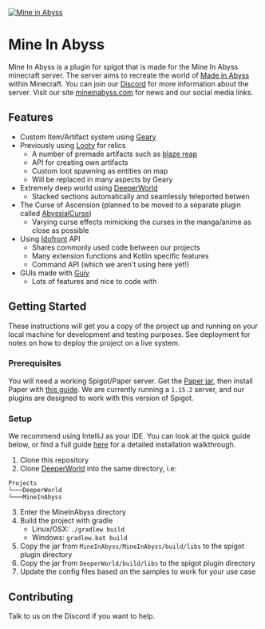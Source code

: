 [![Mine in Abyss](https://user-images.githubusercontent.com/16233018/75004708-02cc4800-543a-11ea-8bb3-a9184d9311a0.png)](https://mineinabyss.com)

# Mine In Abyss

Mine In Abyss is a plugin for spigot that is made for the Mine In Abyss minecraft server.
The server aims to recreate the world of [Made in Abyss](https://en.wikipedia.org/wiki/Made_in_Abyss) within Minecraft.
You can join our [Discord](https://discord.gg/qWAMBSK) for more information about the server. Visit our site [mineinabyss.com](https://mineinabyss.com) for news and our social media links.

## Features
* Custom Item/Artifact system using [Geary](https://github.com/MineInAbyss/Geary)
* Previously using [Looty](https://github.com/MineInAbyss/Looty) for relics
    * A number of premade artifacts such as [blaze reap](http://madeinabyss.wikia.com/wiki/Blaze_Reap)
    * API for creating own artifacts
    * Custom loot spawning as entities on map
    * Will be replaced in many aspects by Geary
* Extremely deep world using [DeeperWorld](https://github.com/MineInAbyss/DeeperWorld)
    * Stacked sections automatically and seamlessly teleported betwen
* The Curse of Ascension (planned to be moved to a separate plugin called [AbyssialCurse](https://github.com/MineInAbyss/Abysscurse))
    * Varying curse effects mimicking the curses in the manga/anime as close as possible
* Using [Idofront](https://github.com/MineInAbyss/Idofront) API
   * Shares commonly used code between our projects
   * Many extension functions and Kotlin specific features
   * Command API (which we aren't using here yet!)
* GUIs made with [Guiy](https://github.com/MineInAbyss/guiy)
   * Lots of features and nice to code with

## Getting Started

These instructions will get you a copy of the project up and running on your local machine for development and testing purposes. See deployment for notes on how to deploy the project on a live system.

### Prerequisites

You will need a working Spigot/Paper server. Get the [Paper jar](https://papermc.io/downloads), then install Paper with [this guide](https://paper.readthedocs.io/en/latest/server/getting-started.html). 
We are currently running a `1.15.2` server, and our plugins are designed to work with this version of Spigot. 

### Setup

We recommend using IntelliJ as your IDE. You can look at the quick guide below, or find a full guide [here](https://github.com/MineInAbyss/MineInAbyss/wiki/Spigot-Plugin-Setup-Guide-and-contributing-to-this-project) for a detailed installation walkthrough.

1. Clone this repository
2. Clone [DeeperWorld](https://github.com/Derongan/DeeperWorld) into the same directory, i.e:
```
Projects
└───DeeperWorld
└───MineInAbyss
```
3. Enter the MineInAbyss directory
4. Build the project with gradle
    * Linux/OSX: `./gradlew build`
    * Windows: `gradlew.bat build`
5. Copy the jar from `MineInAbyss/MineInAbyss/build/libs` to the spigot plugin directory
6. Copy the jar from `DeeperWorld/build/libs` to the spigot plugin directory
7. Update the config files based on the samples to work for your use case

## Contributing

Talk to us on the Discord if you want to help. 
